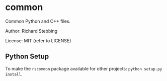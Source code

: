 common
======

Common Python and C++ files.

Author: Richard Stebbing

License: MIT (refer to LICENSE)

Python Setup
------------

To make the `rscommon` package available for other projects: `python setup.py install`.

